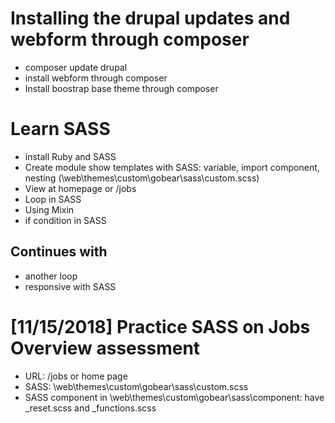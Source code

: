 # Installing the drupal updates and webform through composer
- composer update drupal
- install webform through composer
- Install boostrap base theme through composer

# Learn SASS
- install Ruby and SASS
- Create module show templates with SASS: variable, import component, nesting (\web\themes\custom\gobear\sass\custom.scss)
- View at homepage or /jobs
- Loop in SASS
- Using Mixin
- if condition in SASS

## Continues with
- another loop
- responsive with SASS

# [11/15/2018] Practice SASS on Jobs Overview assessment
- URL: /jobs or home page
- SASS: \web\themes\custom\gobear\sass\custom.scss
- SASS component in \web\themes\custom\gobear\sass\component\: have _reset.scss and _functions.scss
